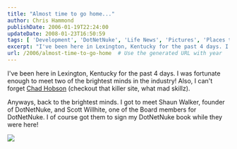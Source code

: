 ```yaml
---
title: "Almost time to go home..."
author: Chris Hammond
publishDate: 2006-01-19T22:24:00
updateDate: 2008-01-23T16:50:59
tags: [ 'Development', 'DotNetNuke', 'Life News', 'Pictures', 'Places to See', 'SEO', 'Site News', 'Technology' ]
excerpt: "I've been here in Lexington, Kentucky for the past 4 days. I was fortunate enough to meet two of the brightest minds in the industry! Also, I can't forget Chad Hobson&nbsp;(checkout that killer site, what mad skillz). Anyways, back to the brightest minds. I got to meet Shaun Walker, founder of DotNetNuke, and Scott Willhite, one of the Board members for DotNetNuke. I of course got them to sign my DotNetNuke book while they were..."
url: /2006/almost-time-to-go-home  # Use the generated URL with year
---
```

<P>I've been here in Lexington, Kentucky for the past 4 days. I was fortunate enough to meet two of the brightest minds in the industry! Also, I can't forget <A href="https://www.chadhobson.com/" target=_blank>Chad Hobson</A>&nbsp;(checkout that killer site, what mad skillz).</P> <P>Anyways, back to the brightest minds. I got to meet Shaun Walker, founder of DotNetNuke, and Scott Willhite, one of the Board members for DotNetNuke. I of course got them to sign my DotNetNuke book while they were here!</P><A href="/photos/january_kentucky_trip/picture13525.aspx"><IMG src="/photos/january_kentucky_trip/images/13525/thumb.aspx" border=0></A>
